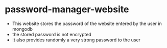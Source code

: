# password-manager-website
- This website stores the password of the website entered by the user in mongodb
- the stored password is not encrypted
- It also provides randomly a very strong password to the user
